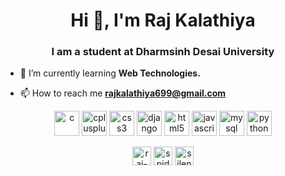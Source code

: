 <h1 align="center">Hi 👋, I'm Raj Kalathiya</h1>
<h3 align="center">I am a student at Dharmsinh Desai University</h3>

- 🌱 I’m currently learning **Web Technologies.**

- 📫 How to reach me **rajkalathiya699@gmail.com**

<p align="center"><img src="https://devicons.github.io/devicon/devicon.git/icons/c/c-original.svg" alt="c" width="40" height="40"/> <img src="https://devicons.github.io/devicon/devicon.git/icons/cplusplus/cplusplus-original.svg" alt="cplusplus" width="40" height="40"/> <img src="https://devicons.github.io/devicon/devicon.git/icons/css3/css3-original-wordmark.svg" alt="css3" width="40" height="40"/> <img src="https://devicons.github.io/devicon/devicon.git/icons/django/django-original.svg" alt="django" width="40" height="40"/> <img src="https://devicons.github.io/devicon/devicon.git/icons/html5/html5-original-wordmark.svg" alt="html5" width="40" height="40"/> <img src="https://devicons.github.io/devicon/devicon.git/icons/javascript/javascript-original.svg" alt="javascript" width="40" height="40"/> <img src="https://devicons.github.io/devicon/devicon.git/icons/mysql/mysql-original-wordmark.svg" alt="mysql" width="40" height="40"/> <img src="https://devicons.github.io/devicon/devicon.git/icons/python/python-original.svg" alt="python" width="40" height="40"/></p>

<p align="center">
<a href="https://linkedin.com/in/raj-kalathiya-0bbab8193" target="_blank"><img align="center" src="https://cdn.jsdelivr.net/npm/simple-icons@3.0.1/icons/linkedin.svg" alt="raj-kalathiya-0bbab8193" height="30" width="30" /></a>
<a href="https://instagram.com/spidy_02" target="_blank"><img align="center" src="https://cdn.jsdelivr.net/npm/simple-icons@3.0.1/icons/instagram.svg" alt="spidy_02" height="30" width="30" /></a>
<a href="https://www.codechef.com/users/silent_spider" target="_blank"><img align="center" src="https://cdn.jsdelivr.net/npm/simple-icons@3.1.0/icons/codechef.svg" alt="silent_spider" height="30" width="30" /></a>
</p>
